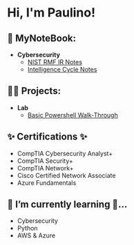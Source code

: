 <h1>Hi, I'm Paulino! <br/>

<h2>📝 MyNoteBook:</h2>

- <b>Cybersecurity</b>
  - [NIST RMF IR Notes](https://github.com/paulinoprojects/NIST-RMF/tree/main)
  - [Intelligence Cycle Notes](https://github.com/paulinoprojects/IntelligenceLifeCycle/blob/main/Intelligence_README.md)
  
<h2>👨‍💻 Projects:</h2>

- <b>Lab</b>
  - [Basic Powershell Walk-Through](https://github.com/paulinoprojects/-PowerShellCommands)

<h2>✨ Certifications ✨</h2>

 - CompTIA Cybersecurity Analyst+
 - CompTIA Security+
 - CompTIA Network+
 - Cisco Certified Network Associate
 - Azure Fundamentals

<h2> 🌱 I’m currently learning 🔭...</h2>
  
 - Cybersecurity
 - Python
 - AWS & Azure
